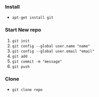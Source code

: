 ### Install
- `apt-get install git`
### Start New repo
1. `git init`
2. `git config --global user.name "name"`
3. `git config --global user.email "email"`
4. `git add .`
5. `git commit -m "message"`
6. `git push`
### Clone 
- `git clone repo`

